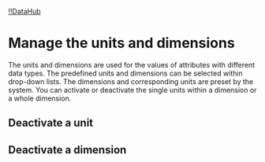 [!!DataHub](DataHub)

# Manage the units and dimensions

The units and dimensions are used for the values of attributes with different data types. The predefined units and dimensions can be selected within drop-down lists. The dimensions and corresponding units are preset by the system. You can activate or deactivate the single units within a dimension or a whole dimension.

[comment]: <> (Not yet possible - should change)

## Deactivate a unit


## Deactivate a dimension
